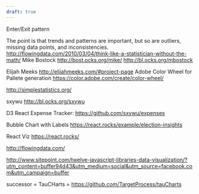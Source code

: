 ```yaml
---
draft: true
---
```


Enter/Exit pattern

The point is that trends and patterns are important, but so are outliers, missing data points, and inconsistencies.
http://flowingdata.com/2010/03/04/think-like-a-statistician-without-the-math/
Mike Bostock
http://bost.ocks.org/mike/
http://bl.ocks.org/mbostock

Elijah Meeks
http://elijahmeeks.com/#project-page
Adobe Color Wheel for Pallete generation
https://color.adobe.com/create/color-wheel/

http://simplestatistics.org/

sxywu
http://bl.ocks.org/sxywu

D3 React Expense Tracker: https://github.com/sxywu/expenses

Bubble Chart with Labels
https://react.rocks/example/election-insights

React Viz
https://react.rocks/

http://flowingdata.com/

http://www.sitepoint.com/twelve-javascript-libraries-data-visualization/?utm_content=buffer94d43&utm_medium=social&utm_source=facebook.com&utm_campaign=buffer



successor = TauCHarts = https://github.com/TargetProcess/tauCharts

